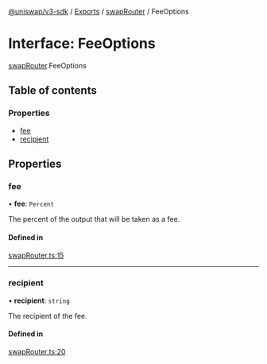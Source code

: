 [@uniswap/v3-sdk](../README.md) / [Exports](../modules.md) / [swapRouter](../modules/swapRouter.md) / FeeOptions

# Interface: FeeOptions

[swapRouter](../modules/swapRouter.md).FeeOptions

## Table of contents

### Properties

- [fee](swapRouter.FeeOptions.md#fee)
- [recipient](swapRouter.FeeOptions.md#recipient)

## Properties

### fee

• **fee**: `Percent`

The percent of the output that will be taken as a fee.

#### Defined in

[swapRouter.ts:15](https://github.com/Uniswap/uniswap-v3-sdk/blob/63d5c6d/src/swapRouter.ts#L15)

___

### recipient

• **recipient**: `string`

The recipient of the fee.

#### Defined in

[swapRouter.ts:20](https://github.com/Uniswap/uniswap-v3-sdk/blob/63d5c6d/src/swapRouter.ts#L20)
